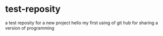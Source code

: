 
# test-reposity
a test reposity for a new project 
hello
my first using of git hub for sharing a version of programming
